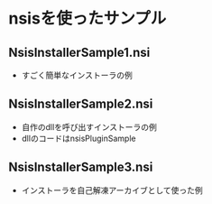 nsisを使ったサンプル
=======================================================

NsisInstallerSample1.nsi
-------------------------------------------------------

- すごく簡単なインストーラの例


NsisInstallerSample2.nsi
-------------------------------------------------------

- 自作のdllを呼び出すインストーラの例
- dllのコードはnsisPluginSample

NsisInstallerSample3.nsi
-------------------------------------------------------

- インストーラを自己解凍アーカイブとして使った例
